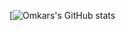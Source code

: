 [![Omkars's GitHub stats](https://github-readme-stats.vercel.app/api?username=omkarxpatel&layout=compact&theme=react&hide_border=true)
